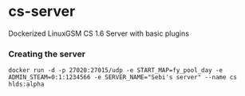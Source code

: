 # cs-server
Dockerized LinuxGSM CS 1.6 Server with basic plugins

### Creating the server

```
docker run -d -p 27020:27015/udp -e START_MAP=fy_pool_day -e ADMIN_STEAM=0:1:1234566 -e SERVER_NAME="Sebi's server" --name cs hlds:alpha
```
